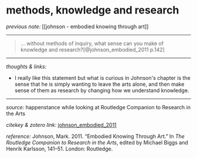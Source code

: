 # methods, knowledge and research

_previous note:_ [[johnson - embodied knowing through art]]

---

>... without methods of inquiry, what sense can you make of knowledge and research?[@johnson_embodied_2011 p.142]

---

_thoughts & links:_

- I really like this statement but what is curious in Johnson's chapter is the sense that he is simply wanting to leave the arts alone, and then make sense of them as research by changing how we understand knowledge.

---

_source:_ happenstance while looking at Routledge Companion to Research in the Arts

_citekey & zotero link:_ [johnson_embodied_2011](zotero://select/items/1_F48R5956)

_reference:_ Johnson, Mark. 2011. “Embodied Knowing Through Art.” In _The Routledge Companion to Research in the Arts_, edited by Michael Biggs and Henrik Karlsson, 141–51. London: Routledge.

